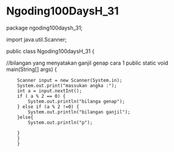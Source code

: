 # Ngoding100DaysH_31
package ngoding100daysh_31;

import java.util.Scanner;


public class Ngoding100daysH_31 {

   //bilangan yang menyatakan ganjil genap cara 1
    public static void main(String[] args) {
        
        Scanner input = new Scanner(System.in);
        System.out.print("massukan angka :");
        int a = input.nextInt();
        if ( a % 2 == 0) {
            System.out.println("bilanga genap");    
        } else if (a % 2 !=0) {
            System.out.println("bilangan ganjil");
        }else{
            System.out.println("p");
            
        }
        }
        }
